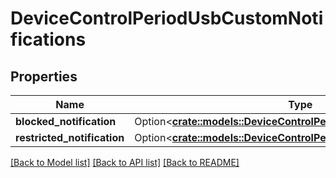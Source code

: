 # DeviceControlPeriodUsbCustomNotifications

## Properties

Name | Type | Description | Notes
------------ | ------------- | ------------- | -------------
**blocked_notification** | Option<[**crate::models::DeviceControlPeriodUsbCustomNotification**](device_control.USBCustomNotification.md)> |  | [optional]
**restricted_notification** | Option<[**crate::models::DeviceControlPeriodUsbCustomNotification**](device_control.USBCustomNotification.md)> |  | [optional]

[[Back to Model list]](./README.md#documentation-for-models) [[Back to API list]](./README.md#documentation-for-api-endpoints) [[Back to README]](../README.md)
